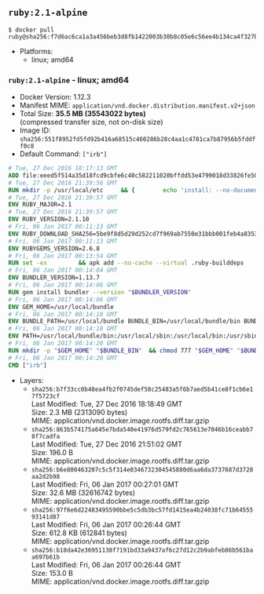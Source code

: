 ## `ruby:2.1-alpine`

```console
$ docker pull ruby@sha256:f7d6ac6ca1a3a456beb3d8fb1422003b30b8c05e6c56ee4b134ca4f327bb0237
```

-	Platforms:
	-	linux; amd64

### `ruby:2.1-alpine` - linux; amd64

-	Docker Version: 1.12.3
-	Manifest MIME: `application/vnd.docker.distribution.manifest.v2+json`
-	Total Size: **35.5 MB (35543022 bytes)**  
	(compressed transfer size, not on-disk size)
-	Image ID: `sha256:551f8952fd5fd92b416a68515c460286b28c4aa1c4781ca7b87956b5fddff0c8`
-	Default Command: `["irb"]`

```dockerfile
# Tue, 27 Dec 2016 18:17:13 GMT
ADD file:eeed5f514a35d18fcd9cbfe6c40c582211020bffdd53e4799018d33826fe5067 in / 
# Tue, 27 Dec 2016 21:39:56 GMT
RUN mkdir -p /usr/local/etc 	&& { 		echo 'install: --no-document'; 		echo 'update: --no-document'; 	} >> /usr/local/etc/gemrc
# Tue, 27 Dec 2016 21:39:57 GMT
ENV RUBY_MAJOR=2.1
# Tue, 27 Dec 2016 21:39:57 GMT
ENV RUBY_VERSION=2.1.10
# Fri, 06 Jan 2017 00:11:13 GMT
ENV RUBY_DOWNLOAD_SHA256=5be9f8d5d29d252cd7f969ab7550e31bbb001feb4a83532301c0dd3b5006e148
# Fri, 06 Jan 2017 00:11:13 GMT
ENV RUBYGEMS_VERSION=2.6.8
# Fri, 06 Jan 2017 00:13:54 GMT
RUN set -ex 		&& apk add --no-cache --virtual .ruby-builddeps 		autoconf 		bison 		bzip2 		bzip2-dev 		ca-certificates 		coreutils 		gcc 		gdbm-dev 		glib-dev 		libc-dev 		libffi-dev 		libxml2-dev 		libxslt-dev 		linux-headers 		make 		ncurses-dev 		openssl 		openssl-dev 		procps 		readline-dev 		ruby 		tar 		yaml-dev 		zlib-dev 		xz 		&& wget -O ruby.tar.xz "https://cache.ruby-lang.org/pub/ruby/${RUBY_MAJOR%-rc}/ruby-$RUBY_VERSION.tar.xz" 	&& echo "$RUBY_DOWNLOAD_SHA256 *ruby.tar.xz" | sha256sum -c - 		&& mkdir -p /usr/src/ruby 	&& tar -xJf ruby.tar.xz -C /usr/src/ruby --strip-components=1 	&& rm ruby.tar.xz 		&& cd /usr/src/ruby 		&& { 		echo '#define ENABLE_PATH_CHECK 0'; 		echo; 		cat file.c; 	} > file.c.new 	&& mv file.c.new file.c 		&& autoconf 	&& ac_cv_func_isnan=yes ac_cv_func_isinf=yes 		./configure --disable-install-doc --enable-shared 	&& make -j"$(getconf _NPROCESSORS_ONLN)" 	&& make install 		&& runDeps="$( 		scanelf --needed --nobanner --recursive /usr/local 			| awk '{ gsub(/,/, "\nso:", $2); print "so:" $2 }' 			| sort -u 			| xargs -r apk info --installed 			| sort -u 	)" 	&& apk add --virtual .ruby-rundeps $runDeps 		bzip2 		ca-certificates 		libffi-dev 		openssl-dev 		yaml-dev 		procps 		zlib-dev 	&& apk del .ruby-builddeps 	&& cd / 	&& rm -r /usr/src/ruby 		&& gem update --system "$RUBYGEMS_VERSION"
# Fri, 06 Jan 2017 00:14:04 GMT
ENV BUNDLER_VERSION=1.13.7
# Fri, 06 Jan 2017 00:14:06 GMT
RUN gem install bundler --version "$BUNDLER_VERSION"
# Fri, 06 Jan 2017 00:14:06 GMT
ENV GEM_HOME=/usr/local/bundle
# Fri, 06 Jan 2017 00:14:18 GMT
ENV BUNDLE_PATH=/usr/local/bundle BUNDLE_BIN=/usr/local/bundle/bin BUNDLE_SILENCE_ROOT_WARNING=1 BUNDLE_APP_CONFIG=/usr/local/bundle
# Fri, 06 Jan 2017 00:14:18 GMT
ENV PATH=/usr/local/bundle/bin:/usr/local/sbin:/usr/local/bin:/usr/sbin:/usr/bin:/sbin:/bin
# Fri, 06 Jan 2017 00:14:20 GMT
RUN mkdir -p "$GEM_HOME" "$BUNDLE_BIN" 	&& chmod 777 "$GEM_HOME" "$BUNDLE_BIN"
# Fri, 06 Jan 2017 00:14:20 GMT
CMD ["irb"]
```

-	Layers:
	-	`sha256:b7f33cc0b48ea4fb2f0745def58c25483a5f6b7aed5b41ce8f1cb6e17f5723cf`  
		Last Modified: Tue, 27 Dec 2016 18:18:49 GMT  
		Size: 2.3 MB (2313090 bytes)  
		MIME: application/vnd.docker.image.rootfs.diff.tar.gzip
	-	`sha256:863b574175a645e7bda540e41976d579fd2c765613e7046b16ceabb78f7cadfa`  
		Last Modified: Tue, 27 Dec 2016 21:51:02 GMT  
		Size: 196.0 B  
		MIME: application/vnd.docker.image.rootfs.diff.tar.gzip
	-	`sha256:b6e800463207c5c5f314e0346732304545880d6aa6da3737687d3728aa2d2b98`  
		Last Modified: Fri, 06 Jan 2017 00:27:01 GMT  
		Size: 32.6 MB (32616742 bytes)  
		MIME: application/vnd.docker.image.rootfs.diff.tar.gzip
	-	`sha256:97f6e6d22483495590bbe5c5db3bc57fd1415ea4b24038fc71b6455593141d87`  
		Last Modified: Fri, 06 Jan 2017 00:26:44 GMT  
		Size: 612.8 KB (612841 bytes)  
		MIME: application/vnd.docker.image.rootfs.diff.tar.gzip
	-	`sha256:b18da42e36951138f7191bd33a9437af6c27d12c2b9abfeb86b561baa697b61b`  
		Last Modified: Fri, 06 Jan 2017 00:26:44 GMT  
		Size: 153.0 B  
		MIME: application/vnd.docker.image.rootfs.diff.tar.gzip
